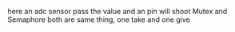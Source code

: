 here an adc sensor pass the value and an pin will shoot
Mutex and Semaphore both are same thing, one take and one give

